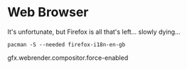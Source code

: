 # Web Browser

It's unfortunate, but Firefox is all that's left... slowly dying...

```terminal
pacman -S --needed firefox-i18n-en-gb
```

gfx.webrender.compositor.force-enabled
